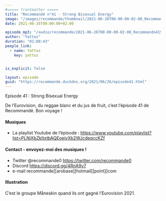 ```yaml
---
#===== frontmatter =====
title: "Recommandé n°41 - Strong Bisexual Energy"
image: "/images/recommande/thumbnail/2021-06-26T00-00-00-02-00_Recommandn41StrongBisexualEnergy.jpg"
date: 2021-06-26T00:00:00+02:00

episode_mp3: "/audio/recommande/2021-06-26T00-00-00-02-00_Recommandn41StrongBisexualEnergy.mp3"
author: "Yattoz"
duration: "01:08:43"
people_link: 
  - name: Yattoz
    key: yattoz


is_explicit: false

layout: episode
guid: "https://recommande.duckdns.org/2021/06/26/episode41.html"
---
```


<PodcastHeader/>

<!-- ECRIRE LA DESCRIPTION DE L'EPISODE SOUS CETTE LIGNE -->


 Episode 41 : Strong Bisexual Energy 

<p>De l’Eurovision, du reggae blanc et du jus de fruit, c’est l’épisode 41 de Recommandé. Bon voyage !</p>

<h4>Musiques</h4>

<ul>
  <li>La playlist Youtube de l’épisode : <a href="https://www.youtube.com/playlist?list=PLNjXbZkItxtbAQEoeivXb2WJcdeqccKZf" rel="nofollow">https://www.youtube.com/playlist?list=PLNjXbZkItxtbAQEoeivXb2WJcdeqccKZf</a></li>
</ul>

<h4>Contact - envoyez-moi des musiques !</h4>

<ul>
  <li>Twitter @recommande0 <a href="https://twitter.com/recommande0" rel="nofollow">https://twitter.com/recommande0</a></li>
  <li>Discord <a href="https://discord.gg/4RnA9v7" rel="nofollow">https://discord.gg/4RnA9v7</a></li>
  <li>e-mail recommande[[arobase]]hotmail[[point]]com</li>
</ul>

<h4>Illustration</h4>

<p>C’est le groupe Måneskin quand ils ont gagné l’Eurovision 2021.</p>


